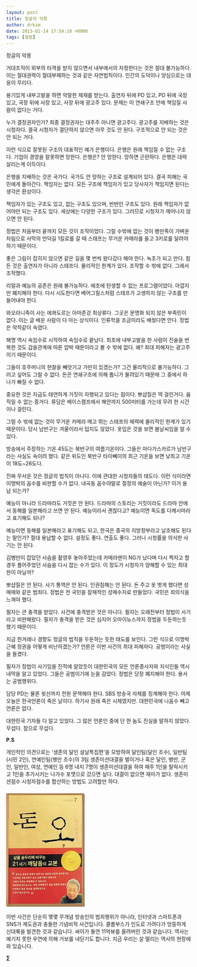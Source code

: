 ```yaml
---
layout: post
title: 정글의 악몽
author: drkim
date: 2013-02-14 17:54:10 +0900
tags: [컬럼]
---
```


  


정글의 악몽 


  


거대조직이 외부의 타격을 받지 않으면서 내부에서의 자정한다는 것은 절대 불가능하다. 이는 절대권력이 절대부패하는 것과 같은 자연법칙이다. 인간의 도덕이나 양심으로는 대응이 무리다. 


  


용기있게 내부고발을 하면 악랄한 제재를 받는다. 출연자 뒤에 PD 있고, PD 뒤에 국장 있고, 국장 뒤에 사장 있고, 사장 뒤에 광고주 있다. 문제는 이 연쇄구조 안에 책임질 사람이 없다는 거다. 


  


누가 결정권자인가? 최종 결정권자는 대주주 아니면 광고주다. 광고주를 지배하는 것은 시청자다. 결국 시청자가 결단하지 않으면 아무 것도 안 된다. 구조적으로 안 되는 것은 안 되는 거다. 


  


이런 식으로 잘못된 구조의 대표적인 예가 은행이다. 은행은 원래 책임질 수 없는 구조다. 기업이 경영을 잘못하면 망한다. 은행은? 안 망한다. 망하면 곤란하다. 은행은 대략 살리는게 이득이다.


  


은행을 지배하는 것은 국가다. 국가도 안 망하는 구조로 설계되어 있다. 결국 피해는 국민에게 돌아간다. 책임자는 없다. 모든 구조에 책임자가 있고 당사자가 책임지면 된다는 생각은 환상이다. 


  


책임자가 있는 구조도 있고, 없는 구조도 있으며, 반반인 구조도 있다. 원래 책임자가 없어야만 되는 구조도 있다. 세상에는 다양한 구조가 있다. 그러므로 시청자가 깨어나지 않으면 안 된다.


  


정법은 처음부터 끝까지 모든 것이 조작이었다. 그럴 수밖에 없는 것이 병만족이 가벼운 차림으로 사막의 언덕길 1킬로를 갈 때 스태프는 무거운 카메라를 들고 3키로를 달려야 하기 때문이다. 


  


좋은 그림이 잡히지 않으면 같은 길을 몇 번씩 왔다갔다 해야 한다. 녹초가 되고 만다. 힘든 것은 출연자가 아니라 스태프다. 물리적인 한계가 있다. 조작할 수 밖에 없다. 그래서 조작했다. 


  


리얼과 예능의 공존은 원래 불가능하다. 애초에 탄생할 수 없는 프로그램이었다. 아깝지만 폐지해야 한다. 다시 시도한다면 베어그릴스처럼 스태프가 고생하지 않는 구조를 만들어내야 한다. 


  


와오라니족이 사는 에콰도르는 아마존강 최상류다. 그곳은 문명화 되지 않은 부족민이 없다. 이는 글 배운 사람이 다 아는 상식이다. 인류학을 조금이라도 배웠다면 안다. 정법은 악착같이 속였다. 


  


해명 역시 속임수로 시작하여 속임수로 끝났다. 최초에 내부고발을 한 사람이 진술을 번복한 것도 갑을관계에 따른 압박 때문이라고 볼 수 밖에 없다. 왜? 최대 피해자는 광고주이기 때문이다. 


  


그들이 호주머니의 현찰을 빼앗기고 가만히 있겠는가? 그건 물리적으로 불가능하다. 그러고 싶어도 그럴 수 없다. 돈은 연쇄구조에 의해 톱니가 물려있기 때문에 그 중에서 하나가 빠질 수 없다. 


  


중요한 것은 지금도 태연하게 거짓이 자행되고 있다는 점이다. 뽀샵질은 딱 걸린거다. 움직일 수 없는 증거다. 류담은 베이스캠프에서 해안까지 500미터를 가는데 무려 한 시간이나 걸린다. 


  


그럴 수 밖에 없는 것이 무거운 카메라 메고 뛰는 스태프의 체력에 물리적인 한계가 있기 때문이다. 당시 남반구는 겨울이라서 덥지도 않았다. 옷입은 것을 보면 봄날씨임을 알 수 있다. 


  


방송에서 주장하는 기온 45도는 북반구의 여름기온이다. 그들은 마다가스카르가 남반구라는 사실도 속이려 했다. 같은 위도인 북반구 타이뻬이의 최근 기온을 보면 낮최고 기온이 18도~26도다. 


  


진짜 무서운 것은 정글의 법칙이 아니다. 이에 관대한 시청자들의 태도다. 이런 식이라면 이명박의 꼼수를 비판할 수가 없다. 내곡동 꼼수야말로 절정의 예술이 아닌가? 이거 용납 되는가?


  


예능이 아니라 드라마라도 거짓은 안 된다. 드라마의 스토리는 거짓이라도 드라마 안에서 동해를 일본해라고 쓰면 안 된다. 예능이라서 괜찮다고? 예능이면 독도를 다께시마라고 표기해도 되나? 


  


예능이면 동해를 일본해라고 표기해도 되고, 한국은 중국의 지방정부라고 날조해도 된다는 말인가? 절대 용납할 수 없다. 설정도 좋다. 연출도 좋다. 그러나 시청률을 의식한 사기는 안 된다. 


  


김병만이 잡았던 사슴을 촬영후 놓아주었는데 카메라맨이 NG가 났다며 다시 찍자고 할 경우 풀어주었던 사슴을 다시 잡는 수가 있다. 이 정도가 시청자가 양해할 수 있는 최대한이 아닐까? 


  


뽀샵질은 안 된다. 사기 통역은 안 된다. 인권침해는 안 된다. 돈 주고 옷 벗게 했다면 성매매와 같은 범죄다. 정법은 전 국민을 잠재적인 성매수자로 만들었다. 국민은 죄의식을 느껴야 했다.


  


필자는 큰 충격을 받았다. 사건에 충격받은 것은 아니다. 필자는 오래전부터 정법이 사기라고 비판해왔다. 필자가 충격을 받은 것은 심지어 오마이뉴스까지 정법을 두둔하는듯 했기 때문이다.


  


지금 한겨레나 경향도 정글의 법칙을 두둔하는 듯한 태도를 보인다. 그런 식으로 이명박근혜 정권을 어떻게 비난하겠는가? 언론은 이번 사건의 최대 피해자다. 공범이라는 사실을 들켰다. 


  


필자가 정법이 사기임을 진작에 알았듯이 대한민국의 모든 언론종사자와 지식인들 역시 내막을 알고 있었다. 그들은 공범이기에 눈을 감았다. 정법은 당장 폐지해야 한다. 용서는 공범행위다. 


  


담당 PD는 물론 윗선까지 전원 문책해야 한다. SBS 방송국 자체를 징계해야 한다. 어제 오늘은 한국언론이 죽은 날이다. 하기사 원래 죽은 시체였지만. 대한민국에 나꼼수 빼고 언론은 없다. 


  


대한민국 기자들 다 알고 있었다. 그 많은 언론인 중에 단 한 놈도 진실을 말하지 않았다. 무섭다. 참으로 무섭다.


  


 **P.S**

개인적인 의견으로는 '생존의 달인 설날특집편'을 모방하여 달인팀(달인 조수), 일반팀(시민 2인), 연예인팀(병만 조수)의 3팀 생존미션대결을 벌이거나 혹은 달인, 병만, 군인, 일반인, 여성, 연예인 등 6명 내지 7명이 생존미션대결을 하여 매주 1인을 탈락시키고 1인을 추가시키는 나가수 포맷으로 갔으면 싶다. 대결이 없으면 재미가 없다. 생존미션점수 시청자점수를 합산하는 방법도 고려할만 하다.



 ###


  





  ![](/files/attach/images/198/727/315/55.JPG)


 이번 사건은 단순히 몇몇 무개념 방송인의 범죄행위가 아니라, 인터넷과 스마트폰과 SNS가 제도권과 충돌한 기념비적 사건입니다. 콜롬부스가 인도로 가려다가 엉뚱하게 신대륙을 발견한 것과 같습니다. 싸이가 돌연 11억뷰를 올려버린 것과 같습니다. 역사는 예기치 못한 우연에 의해 거보를 내딛기도 합니다. 지금 우리는 살 떨리는 역사의 현장에 와 있습니다. 



**∑**